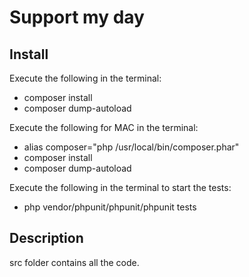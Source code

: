 # Support my day
## Install
Execute the following in the terminal:
* composer install
* composer dump-autoload

Execute the following for MAC in the terminal:
* alias composer="php /usr/local/bin/composer.phar"
* composer install
* composer dump-autoload

Execute the following in the terminal to start the tests:
* php vendor/phpunit/phpunit/phpunit tests

## Description
src folder contains all the code.

